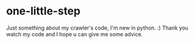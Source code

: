 # one-little-step
Just something about my crawler's code, I'm new in python. :)
Thank you watch my code and I hope u can give me some advice.
